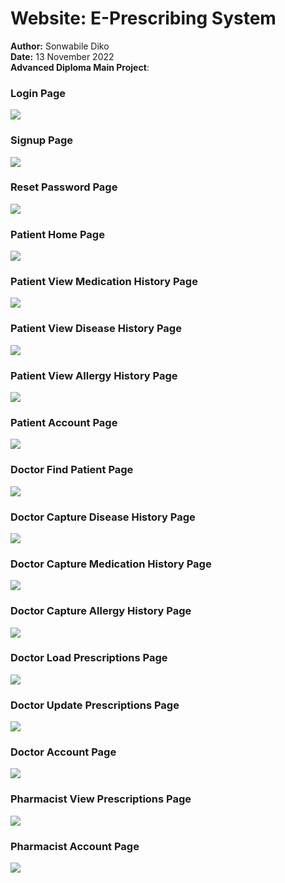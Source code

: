 # Website: E-Prescribing System
<b>Author:</b> Sonwabile Diko<br>
<b>Date:</b> 13 November 2022<br>
<b>Advanced Diploma Main Project</b>:<br>
### Login Page
<img src="https://github.com/SKDiko/Website/assets/93092941/c63dfb3d-4f22-43c2-ba31-5ade9f609d57"><br>
### Signup Page
<img src="https://github.com/SKDiko/Website/assets/93092941/2c24c682-6c6f-4914-aca5-7851f07e9ba5"><br>
### Reset Password Page
<img src="https://github.com/SKDiko/Website/assets/93092941/b7f12b68-711b-4401-8e98-da860475dbd0"><br>

### Patient Home Page
<img src="https://github.com/SKDiko/Website/assets/93092941/09848390-74e6-40c5-ba06-afc9d0e3acbe"><br>
### Patient View Medication History Page
<img src="https://github.com/SKDiko/Website/assets/93092941/5301c1af-883d-442d-b453-9098caad6a4c"><br>
### Patient View Disease History Page
<img src="https://github.com/SKDiko/Website/assets/93092941/3da4d851-cb6b-448e-ab11-3003863dbb52"><br>
### Patient View Allergy History Page
<img src="https://github.com/SKDiko/Website/assets/93092941/8daa9b89-fed1-45fb-adc1-60cce65f7ca8"><br>
### Patient Account Page
<img src="https://github.com/SKDiko/Website/assets/93092941/b8b2f63f-1706-4822-807c-a04263aeb743"><br>

### Doctor Find Patient Page
<img src="https://github.com/SKDiko/Website/assets/93092941/6a602793-e149-4c2a-9ca7-c790cb55da74"><br>
### Doctor Capture Disease History Page
<img src="https://github.com/SKDiko/Website/assets/93092941/7cced82e-d3b5-4227-a6b1-8875fc20d287"><br>
### Doctor Capture Medication History Page
<img src="https://github.com/SKDiko/Website/assets/93092941/43cc3262-0167-437b-aa91-d837367f6994"><br>
### Doctor Capture Allergy History Page
<img src="https://github.com/SKDiko/Website/assets/93092941/719acbf5-3cc7-4d4b-b1ce-41d314c6a8d4"><br>
### Doctor Load Prescriptions Page
<img src="https://github.com/SKDiko/Website/assets/93092941/c51ea3e0-e681-4719-9863-3d14caf56f65"><br>
### Doctor Update Prescriptions Page
<img src="https://github.com/SKDiko/Website/assets/93092941/7dd14cee-5b10-4760-9323-994e40b5c9bc"><br>
### Doctor Account Page
<img src="https://github.com/SKDiko/Website/assets/93092941/263e9d8a-48a1-41f1-8a32-3f830750cf8b"><br>

### Pharmacist View Prescriptions Page
<img src="https://github.com/SKDiko/Website/assets/93092941/73474a44-b3d2-4ae0-83ad-1d2c39d43190"><br>

### Pharmacist Account Page
<img src="https://github.com/SKDiko/Website/assets/93092941/1da393b7-1b8d-49ac-b472-7afcc4ea29f2"><br>

